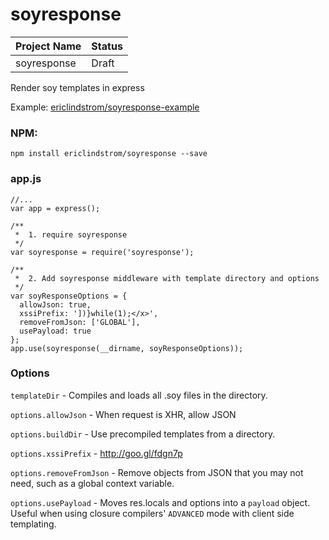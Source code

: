# soyresponse

| Project Name   | Status |
|----------------|--------|
| soyresponse    | Draft  |

Render soy templates in express

Example: [ericlindstrom/soyresponse-example](https://github.com/ericlindstrom/soyresponse-example)

### NPM:

    npm install ericlindstrom/soyresponse --save

### app.js

    //...
    var app = express();

    /**
     *  1. require soyresponse 
     */
    var soyresponse = require('soyresponse');

    /**
     *  2. Add soyresponse middleware with template directory and options
     */
    var soyResponseOptions = {
      allowJson: true,
      xssiPrefix: '])}while(1);</x>',
      removeFromJson: ['GLOBAL'],
      usePayload: true
    };
    app.use(soyresponse(__dirname, soyResponseOptions));
 
### Options

`templateDir` - Compiles and loads all .soy files in the directory.

`options.allowJson` - When request is XHR, allow JSON

`options.buildDir` - Use precompiled templates from a directory.

`options.xssiPrefix` - http://goo.gl/fdgn7p

`options.removeFromJson` - Remove objects from JSON that you may not need, such as a global context variable.

`options.usePayload` - Moves res.locals and options into a `payload` object. Useful when using closure compilers' `ADVANCED` mode with client side templating.
